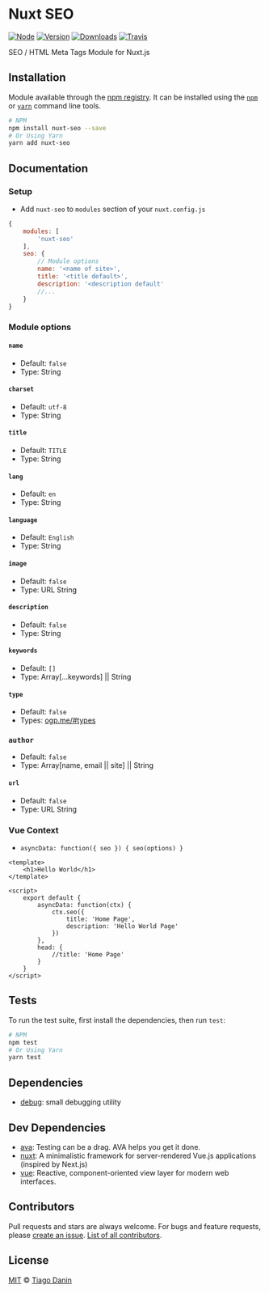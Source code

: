 # Nuxt SEO
[![Node](https://img.shields.io/node/v/nuxt-seo.svg?style=flat-square)](https://npmjs.org/package/nuxt-seo)
[![Version](https://img.shields.io/npm/v/nuxt-seo.svg?style=flat-square)](https://npmjs.org/package/nuxt-seo)
[![Downloads](https://img.shields.io/npm/dt/nuxt-seo.svg?style=flat-square)](https://npmjs.org/package/nuxt-seo)
[![Travis](https://img.shields.io/travis/TiagoDanin/Nuxt-SEO.svg?branch=master&style=flat-square)](https://travis-ci.org/TiagoDanin/Nuxt-SEO)

SEO / HTML Meta Tags Module for Nuxt.js


## Installation
Module available through the
[npm registry](https://www.npmjs.com/). It can be installed using the
[`npm`](https://docs.npmjs.com/getting-started/installing-npm-packages-locally)
or
[`yarn`](https://yarnpkg.com/en/)
command line tools.

```sh
# NPM
npm install nuxt-seo --save
# Or Using Yarn
yarn add nuxt-seo
```

## Documentation
### Setup

- Add `nuxt-seo` to `modules` section of your `nuxt.config.js`

```js
{
	modules: [
		'nuxt-seo'
	],
	seo: {
		// Module options
		name: '<name of site>',
		title: '<title default>',
		description: '<description default'
		//...
	}
}
```

### Module options

#### `name`
- Default: `false`
- Type: String

#### `charset`
- Default: `utf-8`
- Type: String

#### `title`
- Default: `TITLE`
- Type: String

#### `lang`
- Default: `en`
- Type: String

#### `language`
- Default: `English`
- Type: String

#### `image`
- Default: `false`
- Type: URL String

#### `description`
- Default: `false`
- Type: String

#### `keywords`
- Default: `[]`
- Type: Array[...keywords] || String

#### `type`
- Default: `false`
- Types: [ogp.me/#types](http://ogp.me/#types)

### `author`
- Default: `false`
- Type: Array[name, email || site] || String

#### `url`
- Default: `false`
- Type: URL String

### Vue Context
- `asyncData: function({ seo }) { seo(options) }`

```vue
<template>
	<h1>Hello World</h1>
</template>

<script>
	export default {
		asyncData: function(ctx) {
			ctx.seo({
				title: 'Home Page',
				description: 'Hello World Page'
			})
		},
		head: {
			//title: 'Home Page'
		}
	}
</script>
```

## Tests
To run the test suite, first install the dependencies, then run `test`:

```sh
# NPM
npm test
# Or Using Yarn
yarn test
```

## Dependencies
- [debug](https://ghub.io/debug): small debugging utility

## Dev Dependencies
- [ava](https://ghub.io/ava): Testing can be a drag. AVA helps you get it done.
- [nuxt](https://ghub.io/nuxt): A minimalistic framework for server-rendered Vue.js applications (inspired by Next.js)
- [vue](https://ghub.io/vue): Reactive, component-oriented view layer for modern web interfaces.


## Contributors
Pull requests and stars are always welcome. For bugs and feature requests, please [create an issue](https://github.com/TiagoDanin/Nuxt-SEO/issues). [List of all contributors](https://github.com/TiagoDanin/Nuxt-SEO/graphs/contributors).


## License
[MIT](LICENSE) © [Tiago Danin](https://TiagoDanin.github.io)
